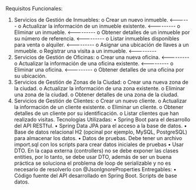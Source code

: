 Requisitos Funcionales:
1.	Servicios de Gestión de Inmuebles:
o	Crear un nuevo inmueble. <------
o	Actualizar la información de un inmueble existente. <---------
o	Eliminar un inmueble. <---------
o	Obtener detalles de un inmueble por su número de referencia. <---------
o	Listar inmuebles disponibles para venta o alquiler. <---------
o	Asignar una ubicación de llaves a un inmueble.
o	Registrar una visita a un inmueble. <---------
2.	Servicios de Gestión de Oficinas:
o	Crear una nueva oficina. <---------
o	Actualizar la información de una oficina existente. <---------
o	Eliminar una oficina. <---------
o	Obtener detalles de una oficina por su ubicación.
3.	Servicios de Gestión de Zonas de la Ciudad:
o	Crear una nueva zona de la ciudad.
o	Actualizar la información de una zona existente.
o	Eliminar una zona de la ciudad.
o	Obtener detalles de una zona de la ciudad.
4.	Servicios de Gestión de Clientes:
o	Crear un nuevo cliente.
o	Actualizar la información de un cliente existente.
o	Eliminar un cliente.
o	Obtener detalles de un cliente por su identificación.
o	Listar clientes que han realizado visitas.
Tecnologías Utilizadas:
•	Spring Boot para el desarrollo del API RESTful.
•	Spring Data JPA para el acceso a la base de datos.
•	Base de datos relacional H2 (opcinal por ejemplo, MySQL, PostgreSQL) para almacenar los datos.
•	Datos de pruebas. Debe tener un archivo import.sql con los scripts para crear datos iniciales de pruebas
•	Usar DTO. En la capa externa (controllers) no se debe exponer las clases entities, por lo tanto, se debe usar DTO, además de ser un buena práctica se soluciona el problema de loop de serializable y no es necesario de resolverlo con @JsonIgnoreProperties
Entregables:
•	Código fuente del API desarrollado en Spring Boot. Scripts de base datos.